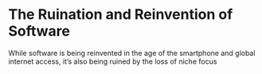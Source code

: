 # The Ruination and Reinvention of Software
While software is being reinvented in the age of the smartphone and global internet access, it’s also being ruined by the loss of niche focus
